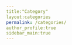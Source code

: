 ```yaml
---
title:"Category"
layout:categories
permalink: /categories/
author_profile:true
sidebar_main:true
---
```

